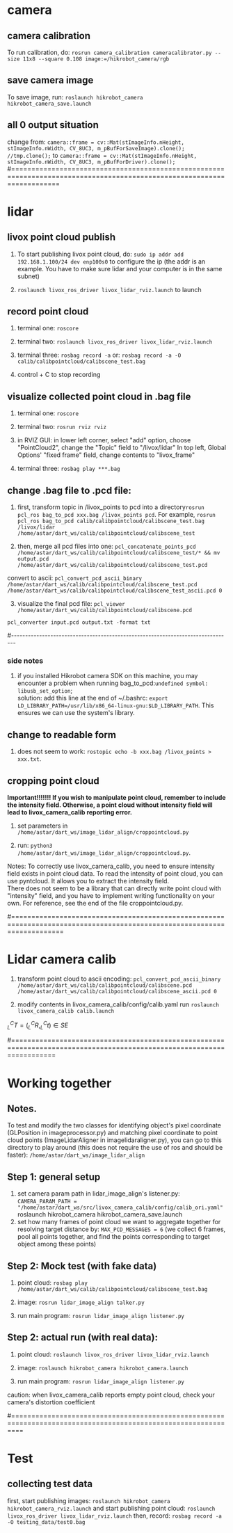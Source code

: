 # camera 

## camera calibration
To run calibration, do: `rosrun camera_calibration cameracalibrator.py --size 11x8 --square 0.108 image:=/hikrobot_camera/rgb`

## save camera image
To save image, run: `roslaunch hikrobot_camera hikrobot_camera_save.launch`

## all 0 output situation
change from: `camera::frame = cv::Mat(stImageInfo.nHeight, stImageInfo.nWidth, CV_8UC3, m_pBufForSaveImage).clone(); //tmp.clone();`
to `camera::frame = cv::Mat(stImageInfo.nHeight, stImageInfo.nWidth, CV_8UC3, m_pBufForDriver).clone();`
#========================================================================================================================

# lidar 

## livox point cloud publish
1. To start publishing livox point cloud, do: 
`sudo ip addr add 192.168.1.100/24 dev enp100s0` to configure the ip (the addr is an example. You have to make sure lidar and your computer is in the same subnet)

2. `roslaunch livox_ros_driver livox_lidar_rviz.launch` to launch

## record point cloud
1. terminal one: `roscore`

2. terminal two: `roslaunch livox_ros_driver livox_lidar_rviz.launch`

3. terminal three: `rosbag record -a` or: `rosbag record -a -O calib/calibpointcloud/calibscene_test.bag`

4. control + C to stop recording

## visualize collected point cloud in .bag file
1. terminal one: `roscore`

2. terminal two: `rosrun rviz rviz`

3. in RVIZ GUI: in lower left corner, select "add" option, choose "PointCloud2", change the "Topic" field to "/livox/lidar"
In top left, Global Options' "fixed frame" field, change contents to "livox_frame"

4. terminal three: `rosbag play ***.bag`

## change .bag file to .pcd file:
1. first, transform topic in /livox_points to pcd into a directory`rosrun pcl_ros bag_to_pcd xxx.bag /livox_points pcd`. 
For example, `rosrun pcl_ros bag_to_pcd calib/calibpointcloud/calibscene_test.bag /livox/lidar /home/astar/dart_ws/calib/calibpointcloud/calibscene_test`

2. then, merge all pcd files into one: `pcl_concatenate_points_pcd /home/astar/dart_ws/calib/calibpointcloud/calibscene_test/* && mv output.pcd /home/astar/dart_ws/calib/calibpointcloud/calibscene_test.pcd `

convert to ascii: `pcl_convert_pcd_ascii_binary /home/astar/dart_ws/calib/calibpointcloud/calibscene_test.pcd /home/astar/dart_ws/calib/calibpointcloud/calibscene_test_ascii.pcd 0`

3. visualize the final pcd file: `pcl_viewer /home/astar/dart_ws/calib/calibpointcloud/calibscene.pcd`

`pcl_converter input.pcd output.txt -format txt`

#-------------------------------------------------------------------------------
### side notes
1. if you installed Hikrobot camera SDK on this machine, you may encounter a problem when running bag_to_pcd:`undefined symbol: libusb_set_option`;\
solution: add this line at the end of ~/.bashrc: `export LD_LIBRARY_PATH=/usr/lib/x86_64-linux-gnu:$LD_LIBRARY_PATH`. This ensures we can use the system's library.

## change to readable form
1. does not seem to work: `rostopic echo -b xxx.bag /livox_points > xxx.txt`.

## cropping point cloud
**Important!!!!!!! If you wish to manipulate point cloud, remember to include the intensity field. Otherwise, a point cloud without intensity field will lead to livox_camera_calib reporting error.**
1. set parameters in `/home/astar/dart_ws/image_lidar_align/croppointcloud.py`

2. run: `python3 /home/astar/dart_ws/image_lidar_align/croppointcloud.py`. 

Notes: To correctly use livox_camera_calib, you need to ensure intensity field exists in point cloud data. To read the intensity of point cloud, you can use pyntcloud. It allows you to extract the intensity field.\
There does not seem to be a library that can directly write point cloud with "intensity" field, and you have to implement writing functionality on your own. For reference, see the end of the file croppointcloud.py.

#=========================================================================================================================
# Lidar camera calib
1. transform point cloud to ascii encoding: `pcl_convert_pcd_ascii_binary /home/astar/dart_ws/calib/calibpointcloud/calibscene.pcd /home/astar/dart_ws/calib/calibpointcloud/calibscene_ascii.pcd 0`

2. modify contents in livox_camera_calib/config/calib.yaml
run `roslaunch livox_camera_calib calib.launch`

$_{L}^{C}T = (_{L}^{C}R, _{L}^{C}t)\in SE$

#=======================================================================================================================
# Working together

## Notes. 
To test and modify the two classes for identifying object's pixel coordinate (GLPosition in imageprocessor.py) and matching pixel coordinate to point cloud points (ImageLidarAligner in imagelidaraligner.py), you can go to this directory to play around (this does not require the use of ros and should be faster): `/home/astar/dart_ws/image_lidar_align`

## Step 1: general setup
1. set camera param path in lidar_image_align's listener.py: `CAMERA_PARAM_PATH = "/home/astar/dart_ws/src/livox_camera_calib/config/calib_ori.yaml"` 
roslaunch hikrobot_camera hikrobot_camera_save.launch
2. set how many frames of point cloud we want to aggregate together for resolving target distance by: `MAX_PCD_MESSAGES = 6` (we collect 6 frames, pool all points together, and find the points corresponding to target object among these points)

## Step 2: Mock test (with fake data)
1. point cloud: `rosbag play /home/astar/dart_ws/calib/calibpointcloud/calibscene_test.bag`

2. image: `rosrun lidar_image_align talker.py`

3. run main program: `rosrun lidar_image_align listener.py`

## Step 2: actual run (with real data):
1. point cloud: `roslaunch livox_ros_driver livox_lidar_rviz.launch`

2. image: `roslaunch hikrobot_camera hikrobot_camera.launch`

3. run main program: `rosrun lidar_image_align listener.py`


caution: when livox_camera_calib reports empty point cloud, check your camera's distortion coefficient

#===============================================================================================================
# Test 
## collecting test data
first, start publishing images: `roslaunch hikrobot_camera hikrobot_camera_rviz.launch`
and start publishing point cloud: `roslaunch livox_ros_driver livox_lidar_rviz.launch`
then, record: `rosbag record -a -O testing_data/test0.bag`

